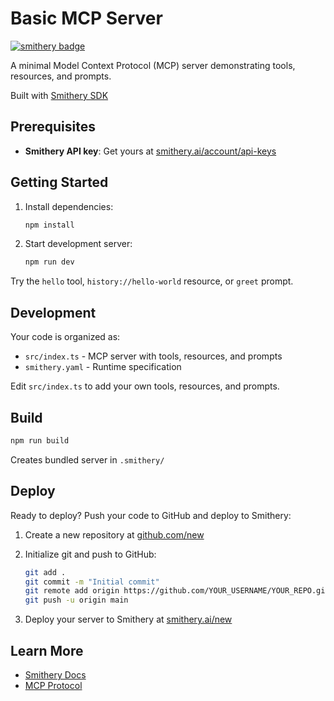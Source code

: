 # Basic MCP Server

[![smithery badge](https://smithery.ai/badge/@gurdasnijor/server-quality-harness)](https://smithery.ai/server/@gurdasnijor/server-quality-harness)

A minimal Model Context Protocol (MCP) server demonstrating tools, resources, and prompts.

Built with [Smithery SDK](https://smithery.ai/docs)

## Prerequisites

- **Smithery API key**: Get yours at [smithery.ai/account/api-keys](https://smithery.ai/account/api-keys)

## Getting Started

1. Install dependencies:
   ```bash
   npm install
   ```

2. Start development server:
   ```bash
   npm run dev
   ```

Try the `hello` tool, `history://hello-world` resource, or `greet` prompt.

## Development

Your code is organized as:
- `src/index.ts` - MCP server with tools, resources, and prompts
- `smithery.yaml` - Runtime specification

Edit `src/index.ts` to add your own tools, resources, and prompts.

## Build

```bash
npm run build
```

Creates bundled server in `.smithery/`

## Deploy

Ready to deploy? Push your code to GitHub and deploy to Smithery:

1. Create a new repository at [github.com/new](https://github.com/new)

2. Initialize git and push to GitHub:
   ```bash
   git add .
   git commit -m "Initial commit"
   git remote add origin https://github.com/YOUR_USERNAME/YOUR_REPO.git
   git push -u origin main
   ```

3. Deploy your server to Smithery at [smithery.ai/new](https://smithery.ai/new)

## Learn More

- [Smithery Docs](https://smithery.ai/docs)
- [MCP Protocol](https://modelcontextprotocol.io)

